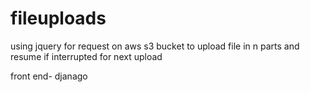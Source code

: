 # fileuploads

using jquery for request on aws s3 bucket to upload file in n parts and resume if interrupted for next upload

front end- djanago
